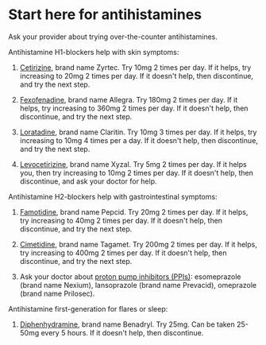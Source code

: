 [//]: # (source: jph)
[//]: # (tags: starters)

# Start here for antihistamines

Ask your provider about trying over-the-counter antihistamines.

Antihistamine H1-blockers help with skin symptoms:

1. [Cetirizine](../cetirizine/), brand name Zyrtec. Try 10mg 2 times per day. If it helps, try increasing to 20mg 2 times per day. If it doesn't help, then discontinue, and try the next step.

2. [Fexofenadine](../fexofenadine/), brand name Allegra. Try 180mg 2 times per day. If it helps, try increasing to 360mg 2 times per day. If it doesn't help, then discontinue, and try the next step.

3. [Loratadine](../loratadine/), brand name Claritin. Try 10mg 3 times per day. If it helps, try increasing to 10mg 4 times per a day. If it doesn't help, then discontinue, and try the next step.

4. [Levocetirizine](../levocetirizine/), brand name Xyzal. Try 5mg 2 times per day. If it helps you, then try increasing to 10mg 2 times per day. If it doesn't help, then discontinue, and ask your doctor for help.

Antihistamine H2-blockers help with gastrointestinal symptoms:

1. [Famotidine](../famotidine/), brand name Pepcid. Try 20mg 2 times per day. If it helps, try increasing to 40mg 2 times per day. If it doesn't help, then discontinue, and try the next step.

2. [Cimetidine](../cimetidine/), brand name Tagamet. Try 200mg 2 times per day. If it helps, try increasing to 400mg 2 times per day. If it doesn't help, then discontinue, and try the next step.

3. Ask your doctor about [proton pump inhibitors (PPIs)](../proton-pump-inhibitors/): esomeprazole (brand name Nexium), lansoprazole (brand name Prevacid), omeprazole (brand name Prilosec).

Antihistamine first-generation for flares or sleep:

1. [Diphenhydramine](../diphenhydramine/), brand name Benadryl. Try 25mg. Can be taken 25-50mg every 5 hours. If it doesn't help, then discontinue. 
